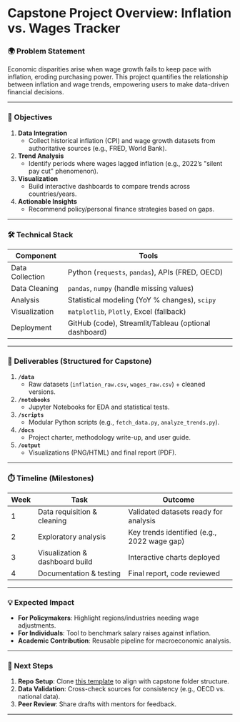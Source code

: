 # **Capstone Project Overview: Inflation vs. Wages Tracker**  

### **🌍 Problem Statement**  
Economic disparities arise when wage growth fails to keep pace with inflation, eroding purchasing power. This project quantifies the relationship between inflation and wage trends, empowering users to make data-driven financial decisions.  

---

### **🎯 Objectives**  
1. **Data Integration**  
   - Collect historical inflation (CPI) and wage growth datasets from authoritative sources (e.g., FRED, World Bank).  
2. **Trend Analysis**  
   - Identify periods where wages lagged inflation (e.g., 2022’s "silent pay cut" phenomenon).  
3. **Visualization**  
   - Build interactive dashboards to compare trends across countries/years.  
4. **Actionable Insights**  
   - Recommend policy/personal finance strategies based on gaps.  

---

### **🛠️ Technical Stack**  
| **Component**       | **Tools**                          |  
|---------------------|-----------------------------------|  
| Data Collection     | Python (`requests`, `pandas`), APIs (FRED, OECD) |  
| Data Cleaning      | `pandas`, `numpy` (handle missing values) |  
| Analysis          | Statistical modeling (YoY % changes), `scipy` |  
| Visualization     | `matplotlib`, `Plotly`, Excel (fallback) |  
| Deployment       | GitHub (code), Streamlit/Tableau (optional dashboard) |  

---

### **📂 Deliverables (Structured for Capstone)**  
1. **`/data`**  
   - Raw datasets (`inflation_raw.csv`, `wages_raw.csv`) + cleaned versions.  
2. **`/notebooks`**  
   - Jupyter Notebooks for EDA and statistical tests.  
3. **`/scripts`**  
   - Modular Python scripts (e.g., `fetch_data.py`, `analyze_trends.py`).  
4. **`/docs`**  
   - Project charter, methodology write-up, and user guide.  
5. **`/output`**  
   - Visualizations (PNG/HTML) and final report (PDF).  

---

### **⏱️ Timeline (Milestones)**  
| **Week** | **Task**                          | **Outcome**                          |  
|----------|-----------------------------------|--------------------------------------|  
| 1        | Data requisition & cleaning      | Validated datasets ready for analysis |  
| 2        | Exploratory analysis             | Key trends identified (e.g., 2022 wage gap) |  
| 3        | Visualization & dashboard build  | Interactive charts deployed          |  
| 4        | Documentation & testing          | Final report, code reviewed          |  

---

### **💡 Expected Impact**  
- **For Policymakers**: Highlight regions/industries needing wage adjustments.  
- **For Individuals**: Tool to benchmark salary raises against inflation.  
- **Academic Contribution**: Reusable pipeline for macroeconomic analysis.  

---

### **🔗 Next Steps**  
1. **Repo Setup**: Clone [this template](https://github.com/datascience/capstone-template) to align with capstone folder structure.  
2. **Data Validation**: Cross-check sources for consistency (e.g., OECD vs. national data).  
3. **Peer Review**: Share drafts with mentors for feedback.  

--- 
